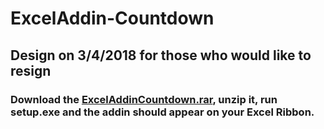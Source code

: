 # ExcelAddin-Countdown
## Design on 3/4/2018 for those who would like to resign

### Download the [ExcelAddinCountdown.rar](https://github.com/noworneverev/ExcelAddin-Countdown/releases/download/1.0/ExcelAddinCountdown.rar), unzip it, run setup.exe and the addin should appear on your Excel Ribbon.